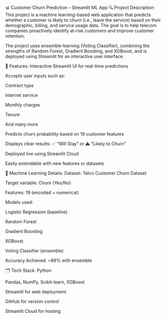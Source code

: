 📊 Customer Churn Prediction – Streamlit ML App
🔍 Project Description:
This project is a machine learning-based web application that predicts whether a customer is likely to churn (i.e., leave the service) based on their demographic, billing, and service usage data. The goal is to help telecom companies proactively identify at-risk customers and improve customer retention.

The project uses ensemble learning (Voting Classifier), combining the strengths of Random Forest, Gradient Boosting, and XGBoost, and is deployed using Streamlit for an interactive user interface.

🚀 Features:
Interactive Streamlit UI for real-time predictions

Accepts user inputs such as:

Contract type

Internet service

Monthly charges

Tenure

And many more

Predicts churn probability based on 19 customer features

Displays clear results: ✅ “Will Stay” or ⚠️ “Likely to Churn”

Deployed live using Streamlit Cloud

Easily extendable with new features or datasets

🧠 Machine Learning Details:
Dataset: Telco Customer Churn Dataset

Target variable: Churn (Yes/No)

Features: 19 (encoded + numerical)

Models used:

Logistic Regression (baseline)

Random Forest

Gradient Boosting

XGBoost

Voting Classifier (ensemble)

Accuracy Achieved: ~89% with ensemble

🗂️ Tech Stack:
Python

Pandas, NumPy, Scikit-learn, XGBoost

Streamlit for web deployment

GitHub for version control

Streamlit Cloud for hosting
